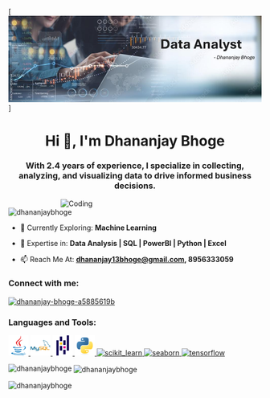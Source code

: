 [![MasterHead](https://github.com/DhananjayBhoge/DhananjayBhoge/blob/main/DhananjayDataAnalyst.JPG)]
<h1 align="center">Hi 👋, I'm Dhananjay Bhoge</h1>
<h3 align="center">With 2.4 years of experience, I specialize in collecting, analyzing, and visualizing data to drive informed business decisions.</h3>
<img align="right" alt="Coding" width="400" src="https://cdn.dribbble.com/users/1162077/screenshots/3848914/programmer.gif">

<p align="left"> <img src="https://komarev.com/ghpvc/?username=dhananjaybhoge&label=Profile%20views&color=0e75b6&style=flat" alt="dhananjaybhoge" /> </p>

- 🌱 Currently Exploring: **Machine Learning**

- 💬 Expertise in: **Data Analysis | SQL | PowerBI | Python | Excel**

- 📫 Reach Me At: **dhananjay13bhoge@gmail.com, 8956333059**

<h3 align="left">Connect with me:</h3>
<p align="left">
<a href="https://linkedin.com/in/dhananjay-bhoge-a5885619b" target="blank"><img align="center" src="https://raw.githubusercontent.com/rahuldkjain/github-profile-readme-generator/master/src/images/icons/Social/linked-in-alt.svg" alt="dhananjay-bhoge-a5885619b" height="30" width="40" /></a>
</p>

<h3 align="left">Languages and Tools:</h3>
<p align="left"> <a href="https://www.java.com" target="_blank" rel="noreferrer"> <img src="https://raw.githubusercontent.com/devicons/devicon/master/icons/java/java-original.svg" alt="java" width="40" height="40"/> </a> <a href="https://www.mysql.com/" target="_blank" rel="noreferrer"> <img src="https://raw.githubusercontent.com/devicons/devicon/master/icons/mysql/mysql-original-wordmark.svg" alt="mysql" width="40" height="40"/> </a> <a href="https://pandas.pydata.org/" target="_blank" rel="noreferrer"> <img src="https://raw.githubusercontent.com/devicons/devicon/2ae2a900d2f041da66e950e4d48052658d850630/icons/pandas/pandas-original.svg" alt="pandas" width="40" height="40"/> </a> <a href="https://www.python.org" target="_blank" rel="noreferrer"> <img src="https://raw.githubusercontent.com/devicons/devicon/master/icons/python/python-original.svg" alt="python" width="40" height="40"/> </a> <a href="https://scikit-learn.org/" target="_blank" rel="noreferrer"> <img src="https://upload.wikimedia.org/wikipedia/commons/0/05/Scikit_learn_logo_small.svg" alt="scikit_learn" width="40" height="40"/> </a> <a href="https://seaborn.pydata.org/" target="_blank" rel="noreferrer"> <img src="https://seaborn.pydata.org/_images/logo-mark-lightbg.svg" alt="seaborn" width="40" height="40"/> </a> <a href="https://www.tensorflow.org" target="_blank" rel="noreferrer"> <img src="https://www.vectorlogo.zone/logos/tensorflow/tensorflow-icon.svg" alt="tensorflow" width="40" height="40"/> </a> </p>

<p><img align="left" src="https://github-readme-stats.vercel.app/api/top-langs?username=dhananjaybhoge&show_icons=true&locale=en&layout=compact" alt="dhananjaybhoge" /></p>

<p>&nbsp;<img align="center" src="https://github-readme-stats.vercel.app/api?username=dhananjaybhoge&show_icons=true&locale=en" alt="dhananjaybhoge" /></p>

<p><img align="center" src="https://github-readme-streak-stats.herokuapp.com/?user=dhananjaybhoge&" alt="dhananjaybhoge" /></p>

